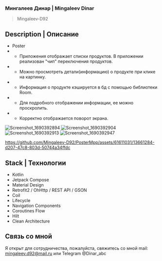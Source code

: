 ### Мингалеев Динар | Mingaleev Dinar
> Mingaleev-D92

## Description | Описание

+ Poster
+ + Приложения отображает списки продуктов. В приложении реализован "чип" переключения продуктов.
+ + Можно просмотреть детали(информацию) о продукте при клике на картинку.
+ + Информация о продукте кэшируется в бд с помощью библиотеки Room.
+ + Для подробного отображении информации, ее можно проскролить.
+ + Корректно отображается поворот экрана.

![Screenshot_1690392894](https://github.com/Mingaleev-D92/PosterMpp/assets/61611031/e9a4ced6-df9f-4353-a3af-3c767b4814e6)
![Screenshot_1690392904](https://github.com/Mingaleev-D92/PosterMpp/assets/61611031/3b274d17-f895-4498-952a-4fcbd436fd13)
![Screenshot_1690392913](https://github.com/Mingaleev-D92/PosterMpp/assets/61611031/4f10fbe7-6510-4c54-9979-550a8282321e)
![Screenshot_1690392947](https://github.com/Mingaleev-D92/PosterMpp/assets/61611031/e0298f1e-abc2-4055-bf11-08050a7ade0d)


https://github.com/Mingaleev-D92/PosterMpp/assets/61611031/13661284-d207-47c8-803d-50744a34ffdc

## Stack | Технологии
+ Kotlin
+ Jetpack Compose
+ Material Design
+ Retrofit2 / OhHttp / REST API / GSON
+ Coil
+ Lifecycle
+ Navigation Components
+ Coroutines Flow
+ Hilt
+ Clean Architecture

## Связь со мной

Я открыт для сотрудничества, пожалуйста, свяжитесь со мной mail: mingaleev.d92@mail.ru или Telegram @Dinar_abc